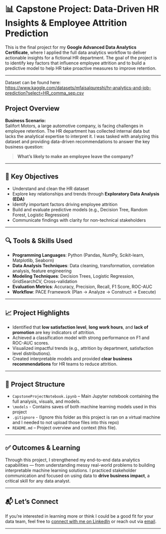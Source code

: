 # 📊 Capstone Project: Data-Driven HR Insights & Employee Attrition Prediction

This is the final project for my **Google Advanced Data Analytics Certificate**, where I applied the full data analytics workflow to deliver actionable insights for a fictional HR department. The goal of the project is to identify key factors that influence employee attrition and to build a predictive model to help HR take proactive measures to improve retention.

---
Dataset can be found here: https://www.kaggle.com/datasets/mfaisalqureshi/hr-analytics-and-job-prediction?select=HR_comma_sep.csv

## Project Overview

**Business Scenario:**  
Salifort Motors, a large automotive company, is facing challenges in employee retention. The HR department has collected internal data but lacks the analytical expertise to interpret it. I was tasked with analyzing this dataset and providing data-driven recommendations to answer the key business question:

> **What’s likely to make an employee leave the company?**

---

## 🧠 Key Objectives

- Understand and clean the HR dataset
- Explore key relationships and trends through **Exploratory Data Analysis (EDA)**
- Identify important factors driving employee attrition
- Build and evaluate predictive models (e.g., Decision Tree, Random Forest, Logistic Regression)
- Communicate findings with clarity for non-technical stakeholders

---

## 🔍 Tools & Skills Used

- **Programming Languages**: Python (Pandas, NumPy, Scikit-learn, Matplotlib, Seaborn)
- **Data Analysis Techniques**: Data cleaning, transformation, correlation analysis, feature engineering
- **Modeling Techniques**: Decision Trees, Logistic Regression, GridSearchCV, Cross-validation
- **Evaluation Metrics**: Accuracy, Precision, Recall, F1 Score, ROC-AUC
- **Workflow**: PACE Framework (Plan → Analyze → Construct → Execute)

---

## 📈 Project Highlights

- Identified that **low satisfaction level**, **long work hours**, and **lack of promotion** are key indicators of attrition.
- Achieved a classification model with strong performance on F1 and ROC-AUC scores.
- Visualized impactful trends (e.g., attrition by department, satisfaction level distributions).
- Created interpretable models and provided **clear business recommendations** for HR teams to reduce attrition.

---

## 📁 Project Structure

- `CapstoneProjectNotebook.ipynb` – Main Jupyter notebook containing the full analysis, visuals, and models.
- `\models` - Contains saves of both machine learning models used in this project
- `.gitignore` - (Ignore this folder as this project is ran on a virtual machine and I needed to not upload those files into this repo)
- `README.md` – Project overview and context (this file).

---

## ✅ Outcomes & Learning

Through this project, I strengthened my end-to-end data analytics capabilities — from understanding messy real-world problems to building interpretable machine learning solutions. I practiced stakeholder communication and focused on using data to **drive business impact**, a critical skill for any data analyst.

---

## 📬 Let’s Connect

If you’re interested in learning more or think I could be a good fit for your data team, feel free to [connect with me on LinkedIn](https://www.linkedin.com/in/j0yalj0hn/) or reach out via [email](mailto:j.john.work3500@gmail.com).

---
